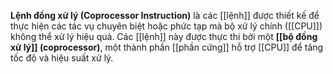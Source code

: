 **Lệnh đồng xử lý (Coprocessor Instruction)** là các [[lệnh]] được thiết kế để thực hiện các tác vụ chuyên biệt hoặc phức tạp mà bộ xử lý chính ([[CPU]]) không thể xử lý hiệu quả. Các [[lệnh]] này được thực thi bởi một **[[bộ đồng xử lý]] (coprocessor)**, một thành phần [[phần cứng]] hỗ trợ [[CPU]] để tăng tốc độ và hiệu suất xử lý.